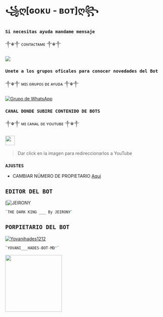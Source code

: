 #  **꧁ღ[ɢᴏᴋᴜ - ʙᴏᴛ]ღ꧂**

### `Si necesitas ayuda mandame mensaje`
   ༒☬༒ ᴄᴏɴᴛᴀᴄᴛᴀᴍᴇ  ༒☬༒

<a href="http://wa.me/573152139466" target="blank"><img src="https://img.shields.io/badge/Whatsapp-30302f?style=flat&logo=whatsapp" /></a>  

### `Unete a los grupos oficales para conocer novedades del Bot`
 ༒☬༒ ᴍɪꜱ ɢʀᴜᴘᴏꜱ ᴅᴇ ᴀʏᴜᴅᴀ  ༒☬༒
  
[![Grupo de WhatsApp](https://img.shields.io/badge/WhatsApp%20Group-25D366?style=for-the-badge&logo=whatsapp&logoColor=white)](https://chat.whatsapp.com/El6hMgOd2SJ3v4LHXjON0l)

### `CANAL DONDE SUBIRE CONTENIDO DE BOTS`
 
 ༒☬༒ ᴍɪ ᴄᴀɴᴀʟ ᴅᴇ ʏᴏᴜᴛᴜʙᴇ   ༒☬༒
 
 <a href="https://www.youtube.com/channel/UCN9wxOL23R-6hA2XgupyWZQ"><img height="30" src="https://logodownload.org/wp-content/uploads/2014/10/youtube-logo-9.png"></a>&nbsp;&nbsp;
> Dar click en la imagen para redireccionarlos a YouTube

### `AJUSTES`
- CAMBIAR NÚMERO DE PROPIETARIO [Aqui](https://github.com/JEIRONY/GOKU-BOT/blob/master/config.js)



## `EDITOR DEL BOT` 
[![JEIRONY](https://i.imgur.com/KVqY6z3.jpg)
```bash
`THE DARK KING ___ By JEIRONY` 
```

  

## `PORPIETARIO DEL BOT` 
[![Yovanihades1212](https://raw.githubusercontent.com/Yovanihades1212/HADES-BOT-MD/main/media/menus/Menu2.jpg)](https://github.com/Yovanihades1212/HADES-BOT-MD.git) 
```bash
`YOVANI___HADES-BOT-MD"` 
```
<a href="https://github.com/JEIRONY">
  <img height="180em" src="https://github-readme-stats.vercel.app/api?username=JEIRONY&show_icons=true&theme=dracula&include_all_commits=true&count_private=true"/>
